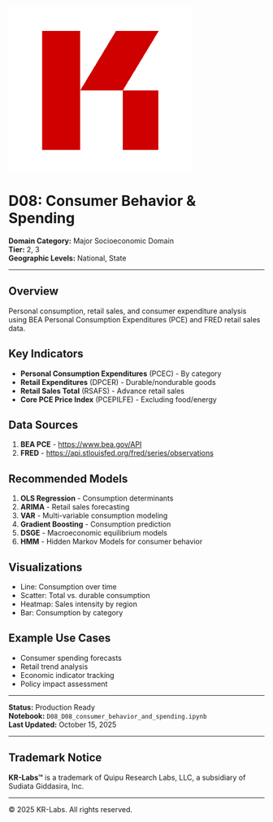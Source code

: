 ![KR-Labs](../../../assets/images/KRLabs_WebLogo.png)

# D08: Consumer Behavior & Spending

**Domain Category:** Major Socioeconomic Domain  
**Tier:** 2, 3  
**Geographic Levels:** National, State

---

## Overview

Personal consumption, retail sales, and consumer expenditure analysis using BEA Personal Consumption Expenditures (PCE) and FRED retail sales data.

## Key Indicators

- **Personal Consumption Expenditures** (PCEC) - By category
- **Retail Expenditures** (DPCER) - Durable/nondurable goods
- **Retail Sales Total** (RSAFS) - Advance retail sales
- **Core PCE Price Index** (PCEPILFE) - Excluding food/energy

## Data Sources

1. **BEA PCE** - https://www.bea.gov/API
2. **FRED** - https://api.stlouisfed.org/fred/series/observations

## Recommended Models

1. **OLS Regression** - Consumption determinants
2. **ARIMA** - Retail sales forecasting
3. **VAR** - Multi-variable consumption modeling
4. **Gradient Boosting** - Consumption prediction
5. **DSGE** - Macroeconomic equilibrium models
6. **HMM** - Hidden Markov Models for consumer behavior

## Visualizations

- Line: Consumption over time
- Scatter: Total vs. durable consumption
- Heatmap: Sales intensity by region
- Bar: Consumption by category

## Example Use Cases

- Consumer spending forecasts
- Retail trend analysis
- Economic indicator tracking
- Policy impact assessment

---

**Status:** Production Ready  
**Notebook:** `D08_D08_consumer_behavior_and_spending.ipynb`  
**Last Updated:** October 15, 2025

---

## Trademark Notice

**KR-Labs™** is a trademark of Quipu Research Labs, LLC, a subsidiary of Sudiata Giddasira, Inc.

---

© 2025 KR-Labs. All rights reserved.
